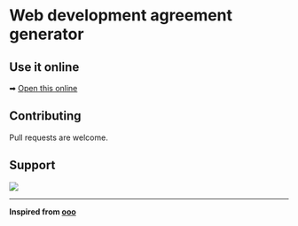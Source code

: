 # Web development agreement generator

## Use it online

➡ [Open this online](https://khank8476.github.io/wda-generator)

## Contributing

Pull requests are welcome.

## Support

<a href="https://www.buymeacoffee.com/kamrankhan"><img src="https://img.buymeacoffee.com/button-api/?text=Buy me a coffee&emoji=☕&slug=kamrankhan&button_colour=5F7FFF&font_colour=ffffff&font_family=Poppins&outline_colour=000000&coffee_colour=FFDD00" /></a>

---

**Inspired from [ooo](https://github.com/verlok/ooo)**
